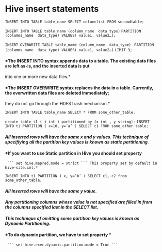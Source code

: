 # Hive insert statements 
```INSERT INTO TABLE table_name SELECT columnlist FROM secondtable;```

   ```INSERT INTO TABLE table_name (column_name  data_type)```
           ```PARTITION (columns_name  data_type) VALUES( value1, value2…);```
           
   ```INSERT OVERWRITE TABLE table_name (column_name  data_type)``` 
          ``` PARTITION (columns_name  data_type) VALUES( value1, value2…)```
             ``` LIMIT 3; ```


#### *The INSERT INTO syntax appends data to a table. The existing data files are left as-is, and the inserted data is put 
  into one or more new data files.*
  
#### *The INSERT OVERWRITE syntax replaces the data in a table. Currently, the overwritten data files are deleted immediately; 
 they do not go through the HDFS trash mechanism.*

``` INSERT INTO TABLE table_name SELECT * FROM some_other_table; ```
    
``` create table t1 ( i int ) partitioned by (x int , y string); ```
``` INSERT INTO t1 PARTITION ( x=10, y=’a’ ) SELECT c1 FROM some_other table; ```

#### *All inserted rows will have the same x and y values. This technique of specifiying all the partition key values is known as static           partitioning.*

#### *If you want to use Static partition in Hive you should set property 
     ``` set hive.mapred.mode = strict ``` This property set by default in hive-site.xml.*

``` INSERT INTO t1 PARTITION ( x, y=’b’ ) SELECT c1, c2 from some_other_table; ```
#### *All inserted rows will have the same y value.* 
#### *Any partitioning columns whose value is not specified are filled in from the columns specified last in the SELECT list.*
#### *This technique of omitting some partition key values is known as Dynamic Partitioning.*
#### *To do dynamic partition, we have to set property * 
     ``` set hive.exec.dynamic.partition.mode = True ```

